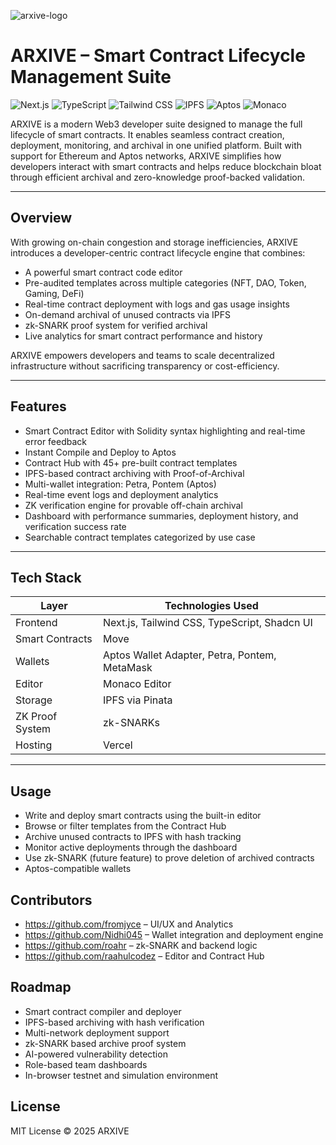 ![arxive-logo](./arxive-chrome-extension/public/icons/icon16.png)
# ARXIVE – Smart Contract Lifecycle Management Suite
<div align="left">

![Next.js](https://img.shields.io/badge/Next.js-black?style=for-the-badge&logo=next.js&logoColor=white)
![TypeScript](https://img.shields.io/badge/TypeScript-007ACC?style=for-the-badge&logo=typescript&logoColor=white)
![Tailwind CSS](https://img.shields.io/badge/Tailwind_CSS-38B2AC?style=for-the-badge&logo=tailwind-css&logoColor=white)
![IPFS](https://img.shields.io/badge/IPFS-65C2CB?style=for-the-badge&logo=ipfs&logoColor=white)
![Aptos](https://img.shields.io/badge/Aptos-000000?style=for-the-badge&logo=aptos&logoColor=white)
![Monaco](https://img.shields.io/badge/Monaco_Editor-0078D7?style=for-the-badge&logo=visual-studio-code&logoColor=white)
<!-- ![Vercel](https://img.shields.io/badge/Vercel-000000?style=for-the-badge&logo=vercel&logoColor=white) -->
</div>

ARXIVE is a modern Web3 developer suite designed to manage the full lifecycle of smart contracts. It enables seamless contract creation, deployment, monitoring, and archival in one unified platform. Built with support for Ethereum and Aptos networks, ARXIVE simplifies how developers interact with smart contracts and helps reduce blockchain bloat through efficient archival and zero-knowledge proof-backed validation.

---

## Overview

With growing on-chain congestion and storage inefficiencies, ARXIVE introduces a developer-centric contract lifecycle engine that combines:

- A powerful smart contract code editor
- Pre-audited templates across multiple categories (NFT, DAO, Token, Gaming, DeFi)
- Real-time contract deployment with logs and gas usage insights
- On-demand archival of unused contracts via IPFS
- zk-SNARK proof system for verified archival
- Live analytics for smart contract performance and history

ARXIVE empowers developers and teams to scale decentralized infrastructure without sacrificing transparency or cost-efficiency.

---

## Features

- Smart Contract Editor with Solidity syntax highlighting and real-time error feedback
- Instant Compile and Deploy to Aptos
- Contract Hub with 45+ pre-built contract templates
- IPFS-based contract archiving with Proof-of-Archival
- Multi-wallet integration: Petra, Pontem (Aptos)
- Real-time event logs and deployment analytics
- ZK verification engine for provable off-chain archival 
- Dashboard with performance summaries, deployment history, and verification success rate
- Searchable contract templates categorized by use case

---

## Tech Stack

| Layer            | Technologies Used                            |
|------------------|-----------------------------------------------|
| Frontend         | Next.js, Tailwind CSS, TypeScript, Shadcn UI |
| Smart Contracts  | Move        |
| Wallets          | Aptos Wallet Adapter, Petra, Pontem, MetaMask|
| Editor           | Monaco Editor                                |
| Storage          | IPFS via Pinata                              |
| ZK Proof System  | zk-SNARKs              |
| Hosting          | Vercel                                        |

---


## Usage

- Write and deploy smart contracts using the built-in editor  
- Browse or filter templates from the Contract Hub  
- Archive unused contracts to IPFS with hash tracking  
- Monitor active deployments through the dashboard  
- Use zk-SNARK (future feature) to prove deletion of archived contracts  
- Aptos-compatible wallets  

## Contributors

- https://github.com/fromjyce – UI/UX and Analytics  
- https://github.com/Nidhi045 – Wallet integration and deployment engine  
- https://github.com/roahr – zk-SNARK and backend logic  
- https://github.com/raahulcodez – Editor and Contract Hub  

## Roadmap

- Smart contract compiler and deployer  
- IPFS-based archiving with hash verification  
- Multi-network deployment support  
- zk-SNARK based archive proof system  
- AI-powered vulnerability detection  
- Role-based team dashboards  
- In-browser testnet and simulation environment  

## License

MIT License © 2025 ARXIVE
